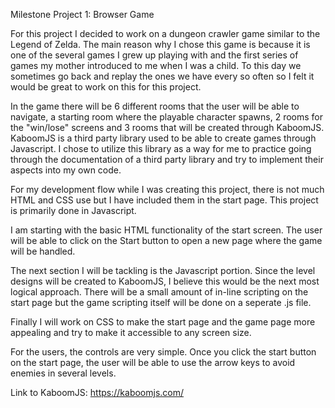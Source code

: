 Milestone Project 1: Browser Game

For this project I decided to work on a dungeon crawler game similar to the Legend of Zelda. The main reason why I chose this game is because 
it is one of the several games I grew up playing with and the first series of games my mother introduced to me when I was a child. To this day
we sometimes go back and replay the ones we have every so often so I felt it would be great to work on this for this project.

In the game there will be 6 different rooms that the user will be able to navigate, a starting room where the playable character spawns, 2 rooms for the
"win/lose" screens and 3 rooms that will be created through KaboomJS. KaboomJS is a third party library used to be able to create games through Javascript. I chose to
utilize this library as a way for me to practice going through the documentation of a third party library and try to implement their aspects into my own code.

For my development flow while I was creating this project, there is not much HTML and CSS use but I have included them in the start page. This project is primarily done
in Javascript.

I am starting with the basic HTML functionality of the start screen. The user will be able to click on the Start button
to open a new page where the game will be handled. 

The next section I will be tackling is the Javascript portion. Since the level designs will be created to KaboomJS, I believe this would be the next most logical approach.
There will be a small amount of in-line scripting on the start page but the game scripting itself will be done on a seperate .js file.

Finally I will work on CSS to make the start page and the game page more appealing and try to make it accessible to any screen size.

For the users, the controls are very simple. Once you click the start button on the start page, the user will be able to use the arrow keys to avoid enemies in several levels.

Link to KaboomJS: https://kaboomjs.com/ 
